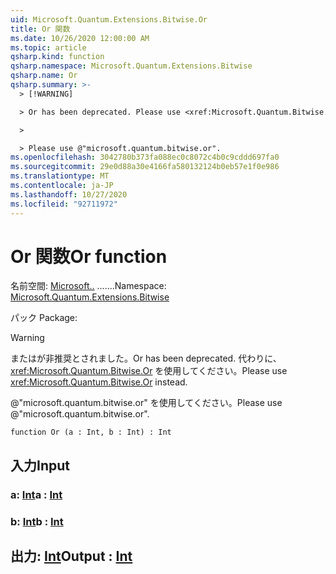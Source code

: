 ```yaml
---
uid: Microsoft.Quantum.Extensions.Bitwise.Or
title: Or 関数
ms.date: 10/26/2020 12:00:00 AM
ms.topic: article
qsharp.kind: function
qsharp.namespace: Microsoft.Quantum.Extensions.Bitwise
qsharp.name: Or
qsharp.summary: >-
  > [!WARNING]

  > Or has been deprecated. Please use <xref:Microsoft.Quantum.Bitwise.Or> instead.

  >

  > Please use @"microsoft.quantum.bitwise.or".
ms.openlocfilehash: 3042780b373fa088ec0c8072c4b0c9cddd697fa0
ms.sourcegitcommit: 29e0d88a30e4166fa580132124b0eb57e1f0e986
ms.translationtype: MT
ms.contentlocale: ja-JP
ms.lasthandoff: 10/27/2020
ms.locfileid: "92711972"
---
```

# <a name="or-function"></a><span data-ttu-id="a0651-102">Or 関数</span><span class="sxs-lookup"><span data-stu-id="a0651-102">Or function</span></span>

<span data-ttu-id="a0651-103">名前空間: [Microsoft..](xref:Microsoft.Quantum.Extensions.Bitwise) .......</span><span class="sxs-lookup"><span data-stu-id="a0651-103">Namespace: [Microsoft.Quantum.Extensions.Bitwise](xref:Microsoft.Quantum.Extensions.Bitwise)</span></span>

<span data-ttu-id="a0651-104">パック [](https://nuget.org/packages/)</span><span class="sxs-lookup"><span data-stu-id="a0651-104">Package: [](https://nuget.org/packages/)</span></span>


> [!WARNING]
> <span data-ttu-id="a0651-105">またはが非推奨とされました。</span><span class="sxs-lookup"><span data-stu-id="a0651-105">Or has been deprecated.</span></span> <span data-ttu-id="a0651-106">代わりに、<xref:Microsoft.Quantum.Bitwise.Or> を使用してください。</span><span class="sxs-lookup"><span data-stu-id="a0651-106">Please use <xref:Microsoft.Quantum.Bitwise.Or> instead.</span></span>
>
> <span data-ttu-id="a0651-107">@"microsoft.quantum.bitwise.or" を使用してください。</span><span class="sxs-lookup"><span data-stu-id="a0651-107">Please use @"microsoft.quantum.bitwise.or".</span></span>



```qsharp
function Or (a : Int, b : Int) : Int
```


## <a name="input"></a><span data-ttu-id="a0651-108">入力</span><span class="sxs-lookup"><span data-stu-id="a0651-108">Input</span></span>

### <a name="a--int"></a><span data-ttu-id="a0651-109">a: [Int](xref:microsoft.quantum.lang-ref.int)</span><span class="sxs-lookup"><span data-stu-id="a0651-109">a : [Int](xref:microsoft.quantum.lang-ref.int)</span></span>




### <a name="b--int"></a><span data-ttu-id="a0651-110">b: [Int](xref:microsoft.quantum.lang-ref.int)</span><span class="sxs-lookup"><span data-stu-id="a0651-110">b : [Int](xref:microsoft.quantum.lang-ref.int)</span></span>





## <a name="output--int"></a><span data-ttu-id="a0651-111">出力: [Int](xref:microsoft.quantum.lang-ref.int)</span><span class="sxs-lookup"><span data-stu-id="a0651-111">Output : [Int](xref:microsoft.quantum.lang-ref.int)</span></span>

